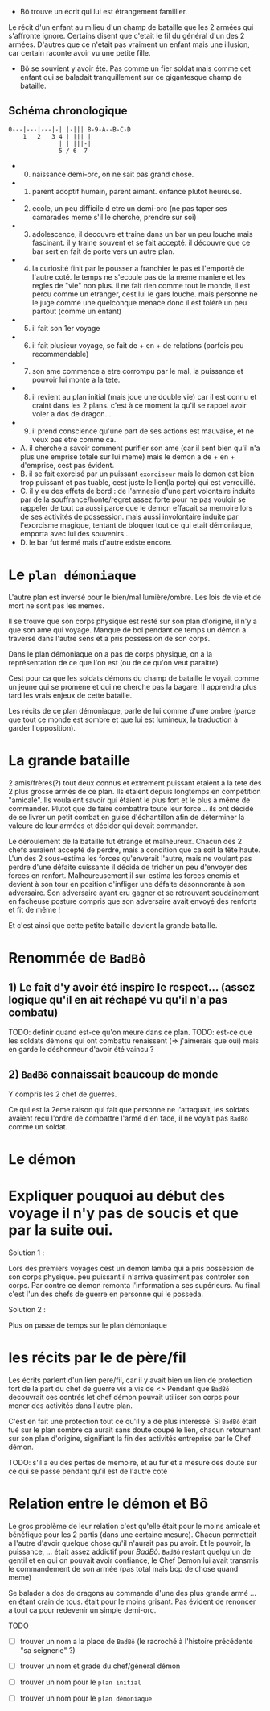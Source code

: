 

 * Bô trouve un écrit qui lui est étrangement famillier.

Le récit d'un enfant au milieu d'un champ de bataille que les 2 armées qui s'affronte ignore.
Certains disent que c'etait le fil du général d'un des 2 armées.
D'autres que ce n'etait pas vraiment un enfant mais une illusion, car certain raconte avoir vu une petite fille.

 * Bô se souvient y avoir été. Pas comme un fier soldat mais comme cet enfant qui se baladait tranquillement sur ce gigantesque champ de bataille.



Schéma chronologique
--------------------


```
0---|---|---|-| |-||| 8-9-A--B-C-D
    1   2   3 4 | ||| |
              | | |||-|
              5-/ 6  7
```

* 0. naissance demi-orc, on ne sait pas grand chose.
* 1. parent adoptif humain, parent aimant. enfance plutot heureuse.
* 2. ecole, un peu difficile d etre un demi-orc (ne pas taper ses camarades meme s'il le cherche, prendre sur soi)
* 3. adolescence, il decouvre et traine dans un bar un peu louche mais fascinant.
il y traine souvent et se fait accepté.
il découvre que ce bar sert en fait de porte vers un autre plan.
* 4. la curiosité finit par le pousser a franchier le pas et l'emporté de l'autre coté.
le temps ne s'ecoule pas de la meme maniere et les regles de "vie" non plus.
il ne fait rien comme tout le monde, il est percu comme un etranger, cest lui le gars louche.
mais personne ne le juge comme une quelconque menace donc il est toléré un peu partout (comme un enfant)
* 5. il fait son 1er voyage
* 6. il fait plusieur voyage, se fait de + en + de relations (parfois peu recommendable)
* 7. son ame commence a etre corrompu par le mal, la puissance et pouvoir lui monte a la tete.
* 8. il revient au plan initial (mais joue une double vie) car il est connu et craint dans les 2 plans.
c'est à ce moment la qu'il se rappel avoir voler a dos de dragon...
* 9. il prend conscience qu'une part de ses actions est mauvaise, et ne veux pas etre comme ca.
* A. il cherche a savoir comment purifier son ame (car il sent bien qu'il n'a plus une emprise totale sur lui meme)
mais le demon a de + en + d'emprise, cest pas évident.
* B. il se fait exorcisé par un puissant `exorciseur` mais le demon est bien trop puissant et pas tuable, cest juste le lien(la porte) qui est verrouillé.
* C. il y eu des effets de bord : de l'amnesie 
d'une part volontaire induite par de la souffrance/honte/regret assez forte pour ne pas vouloir se rappeler de tout ca
aussi parce que le demon effacait sa memoire lors de ses activités de possession.
mais aussi involontaire induite par l'exorcisme magique, tentant de bloquer tout ce qui etait démoniaque, emporta avec lui des souvenirs...
* D. le bar fut fermé mais d'autre existe encore.


Le `plan démoniaque`
====================

L'autre plan est inversé pour le bien/mal lumière/ombre.
Les lois de vie et de mort ne sont pas les memes.

Il se trouve que son corps physique est resté sur son plan d'origine, il n'y a que son ame qui voyage.
Manque de bol pendant ce temps un démon a traversé dans l'autre sens et a pris possession de son corps.

Dans le plan démoniaque on a pas de corps physique, on a la représentation de ce que l'on est (ou de ce qu'on veut paraitre)

Cest pour ca que les soldats démons du champ de bataille le voyait comme un jeune qui se promène et qui ne cherche pas la bagare.
Il apprendra plus tard les vrais enjeux de cette bataille.

Les récits de ce plan démoniaque, parle de lui comme d'une ombre (parce que tout ce monde est sombre et que lui est lumineux, la traduction à garder l'opposition).




La grande bataille
==================

2 amis/frères(?) tout deux connus et extrement puissant etaient a la tete des 2 plus grosse armés de ce plan.
Ils etaient depuis longtemps en compétition "amicale".
Ils voulaient savoir qui étaient le plus fort et le plus à même de commander.
Plutot que de faire combattre toute leur force... ils ont décidé de se livrer un petit combat en guise d'échantillon afin de déterminer la valeure de leur armées et décider qui devait commander.

Le déroulement de la bataille fut étrange et malheureux.
Chacun des 2 chefs auraient accepté de perdre, mais a condition que ca soit la tête haute.
L'un des 2 sous-estima les forces qu'enverait l'autre, mais ne voulant pas perdre d'une défaite cuissante il décida de tricher un peu d'envoyer des forces en renfort.
Malheureusement il sur-estima les forces enemis et devient à son tour en position d'infliger une défaite désonnorante à son adversaire.
Son adversaire ayant cru gagner et se retrouvant soudainement en facheuse posture compris que son adversaire avait envoyé des renforts et fit de même !

Et c'est ainsi que cette petite bataille devient la grande bataille.


Renommée de `BadBô`
===================

## 1) Le fait d'y avoir été inspire le respect... (assez logique qu'il en ait réchapé vu qu'il n'a pas combatu)

TODO: definir quand est-ce qu'on meure dans ce plan.
TODO: est-ce que les soldats démons qui ont combattu renaissent (=> j'aimerais que oui) mais en garde le déshonneur d'avoir été vaincu ?

## 2) `BadBô` connaissait beaucoup de monde

Y compris les 2 chef de guerres.

Ce qui est la 2eme raison qui fait que personne ne l'attaquait, les soldats avaient recu l'ordre de combattre l'armé d'en face, il ne voyait pas `BadBô` comme un soldat.


Le démon
========

# Expliquer pouquoi au début des voyage il n'y pas de soucis et que par la suite oui.

Solution 1 :

Lors des premiers voyages cest un demon lamba qui a pris possession de son corps physique.
peu puissant il n'arriva quasiment pas controler son corps.
Par contre ce demon remonta l'information a ses supérieurs.
Au final c'est l'un des chefs de guerre en personne qui le posseda.

Solution 2 :

Plus on passe de temps sur le plan démoniaque

# les récits par le de père/fil

Les écrits parlent d'un lien pere/fil, car il y avait bien un lien de protection fort de la part du chef de guerre vis a vis de <<badbo>>
Pendant que `BadBô` decouvrait ces contrés let chef démon pouvait utiliser son corps pour mener des activités dans l'autre plan.

C'est en fait une protection tout ce qu'il y a de plus interessé.
Si `BadBô` était tué sur le plan sombre ca aurait sans doute coupé le lien, chacun retournant sur son plan d'origine,
signifiant la fin des activités entreprise par le Chef démon.


TODO: s'il a eu des pertes de memoire, et au fur et a mesure des doute sur ce qui se passe pendant qu'il est de l'autre coté




Relation entre le démon et Bô
=============================

Le gros problème de leur relation c'est qu'elle était pour le moins amicale et bénéfique pour les 2 partis (dans une certaine mesure).
Chacun permettait a l'autre d'avoir quelque chose qu'il n'aurait pas pu avoir.
Et le pouvoir, la puissance, ... était assez addictif pour *BadBô*.
`BadBô` restant quelqu'un de gentil et en qui on pouvait avoir confiance, le Chef Demon lui avait transmis le commandement de son armée (pas total mais bcp de chose quand meme)

Se balader a dos de dragons au commande d'une des plus grande armé ... en étant crain de tous. était pour le moins grisant.
Pas évident de renoncer a tout ca pour redevenir un simple demi-orc.


TODO
 * [ ] trouver un nom a la place de `BadBô` (le racroché à l'histoire précédente "sa seignerie" ?)
 * [ ] trouver un nom et grade du chef/général démon
 * [ ] trouver un nom pour le `plan initial`
 * [ ] trouver un nom pour le `plan démoniaque`


